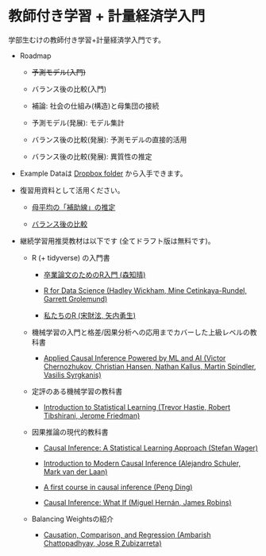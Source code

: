 # 教師付き学習 + 計量経済学入門


学部生むけの教師付き学習+計量経済学入門です。

- Roadmap

    - ~~予測モデル(入門)~~
    
    - バランス後の比較(入門)
    
    - 補論: 社会の仕組み(構造)と母集団の接続

    - 予測モデル(発展): モデル集計
    
    - バランス後の比較(発展): 予測モデルの直接的活用
    
    - バランス後の比較(発展): 異質性の推定

- Example Dataは [Dropbox folder](https://www.dropbox.com/scl/fi/estldgvyygab7z8ugzcnr/Example.csv?rlkey=w05xenuurkz88ze2uhoi9qe79&dl=0) から入手できます。

- 復習用資料として活用ください。

    - [母平均の「補助線」の推定](https://github.com/tetokawata/NoteBLP)
    
    - [バランス後の比較](https://github.com/tetokawata/NoteBalance)

- 継続学習用推奨教材は以下です (全てドラフト版は無料です)。

    - R (+ tidyverse) の入門書
    
        - [卒業論文のためのR入門 (森知晴)](https://tomoecon.github.io/R_for_graduate_thesis/)
    
        - [R for Data Science (Hadley Wickham, Mine Cetinkaya-Rundel, Garrett Grolemund)](https://r4ds.hadley.nz/)
        
        - [私たちのR (宋財泫, 矢内勇生)](https://www.jaysong.net/RBook/)
        
    - 機械学習の入門と格差/因果分析への応用までカバーした上級レベルの教科書

        - [Applied Causal Inference Powered by ML and AI (Victor Chernozhukov, Christian Hansen, Nathan Kallus, Martin Spindler, Vasilis Syrgkanis)](https://causalml-book.org/)

    - 定評のある機械学習の教科書

        - [Introduction to Statistical Learning (Trevor Hastie, Robert Tibshirani, Jerome Friedman)](https://www.statlearning.com/)

    - 因果推論の現代的教科書

        - [Causal Inference: A Statistical Learning Approach (Stefan Wager)](https://web.stanford.edu/~swager/causal_inf_book.pdf)
        
        - [Introduction to Modern Causal Inference (Alejandro Schuler, Mark van der Laan)](https://alejandroschuler.github.io/mci/introduction-to-modern-causal-inference.html)
    
        - [A first course in causal inference (Peng Ding)](https://arxiv.org/abs/2305.18793)
        
        - [Causal Inference: What If (Miguel Hernán, James Robins)](https://www.hsph.harvard.edu/miguel-hernan/causal-inference-book/)
    
    - Balancing Weightsの紹介
    
        - [Causation, Comparison, and Regression (Ambarish Chattopadhyay, Jose R Zubizarreta)](https://hdsr.mitpress.mit.edu/pub/1ybwbmlw/release/2)
    
    
    
        